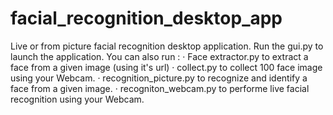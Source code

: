 ﻿# facial_recognition_desktop_app
Live or from picture facial recognition desktop application. Run the gui.py to launch the application. 
You can also run :
· Face extractor.py to extract a face from a given image (using it's url)
· collect.py to collect 100 face image using your Webcam.
· recognition_picture.py to recognize and identify a face from a given image.
· recogniton_webcam.py to performe live facial recognition using your Webcam.
